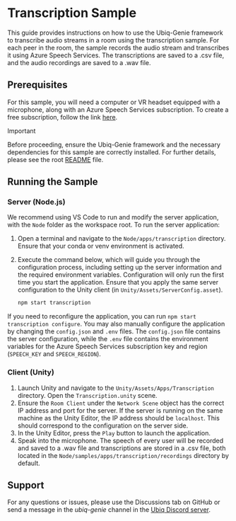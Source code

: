 # Transcription Sample

This guide provides instructions on how to use the Ubiq-Genie framework to transcribe audio streams in a room using the transcription sample. For each peer in the room, the sample records the audio stream and transcribes it using Azure Speech Services. The transcriptions are saved to a .csv file, and the audio recordings are saved to a .wav file.

## Prerequisites

For this sample, you will need a computer or VR headset equipped with a microphone, along with an Azure Speech Services subscription. To create a free subscription, follow the link [here](https://azure.microsoft.com/en-us/try/cognitive-services/?api=speech-services).

> [!IMPORTANT]
> Before proceeding, ensure the Ubiq-Genie framework and the necessary dependencies for this sample are correctly installed. For further details, please see the root [README](../../../README.md) file.

## Running the Sample

### Server (Node.js)

We recommend using VS Code to run and modify the server application, with the `Node` folder as the workspace root. To run the server application:

1. Open a terminal and navigate to the `Node/apps/transcription` directory. Ensure that your conda or venv environment is activated.
2. Execute the command below, which will guide you through the configuration process, including setting up the server information and the required environment variables. Configuration will only run the first time you start the application. Ensure that you apply the same server configuration to the Unity client (in `Unity/Assets/ServerConfig.asset`).

    ```bash
    npm start transcription
    ```

If you need to reconfigure the application, you can run `npm start transcription configure`. You may also manually configure the application by changing the `config.json` and `.env` files. The `config.json` file contains the server configuration, while the `.env` file contains the environment variables for the Azure Speech Services subscription key and region (`SPEECH_KEY` and `SPEECH_REGION`).

### Client (Unity)

1. Launch Unity and navigate to the `Unity/Assets/Apps/Transcription` directory. Open the `Transcription.unity` scene.
2. Ensure the `Room Client` under the `Network Scene` object has the correct IP address and port for the server. If the server is running on the same machine as the Unity Editor, the IP address should be `localhost`. This should correspond to the configuration on the server side.
3. In the Unity Editor, press the `Play` button to launch the application.
4. Speak into the microphone. The speech of every user will be recorded and saved to a .wav file and transcriptions are stored in a .csv file, both located in the `Node/samples/apps/transcription/recordings` directory by default.

## Support

For any questions or issues, please use the Discussions tab on GitHub or send a message in the *ubiq-genie* channel in the [Ubiq Discord server](https://discord.gg/cZYzdcxAAB).
